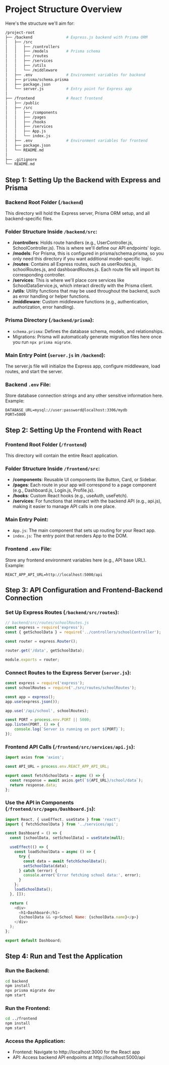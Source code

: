 # Project Structure Overview

Here's the structure we'll aim for:

```bash
/project-root
├── /backend               # Express.js backend with Prisma ORM
│   ├── /src
│   │   ├── /controllers
│   │   ├── /models        # Prisma schema
│   │   ├── /routes
│   │   ├── /services
│   │   ├── /utils
│   │   └── /middleware
│   ├── .env               # Environment variables for backend
│   ├── prisma/schema.prisma
│   ├── package.json
│   └── server.js          # Entry point for Express app
│
├── /frontend              # React frontend
│   ├── /public
│   ├── /src
│   │   ├── /components
│   │   ├── /pages
│   │   ├── /hooks
│   │   ├── /services
│   │   ├── App.js
│   │   └── index.js
│   ├── .env               # Environment variables for frontend
│   ├── package.json
│   └── README.md
│
├── .gitignore
└── README.md
```

## Step 1: Setting Up the Backend with Express and Prisma

### Backend Root Folder (`/backend`)
This directory will hold the Express server, Prisma ORM setup, and all backend-specific files.

### Folder Structure Inside `/backend/src`:

- **/controllers**: Holds route handlers (e.g., UserController.js, SchoolController.js). This is where we'll define our API endpoints' logic.
- **/models**: For Prisma, this is configured in prisma/schema.prisma, so you only need this directory if you want additional model-specific logic.
- **/routes**: Contains all Express routes, such as userRoutes.js, schoolRoutes.js, and dashboardRoutes.js. Each route file will import its corresponding controller.
- **/services**: This is where we'll place core services like SchoolDataService.js, which interact directly with the Prisma client.
- **/utils**: Utility functions that may be used throughout the backend, such as error handling or helper functions.
- **/middleware**: Custom middleware functions (e.g., authentication, authorization, error handling).

### Prisma Directory (`/backend/prisma`):
- `schema.prisma`: Defines the database schema, models, and relationships.
- Migrations: Prisma will automatically generate migration files here once you run `npx prisma migrate`.

### Main Entry Point (`server.js` in `/backend`):
The server.js file will initialize the Express app, configure middleware, load routes, and start the server.

### Backend `.env` File:
Store database connection strings and any other sensitive information here. Example:
```env
DATABASE_URL=mysql://user:password@localhost:3306/mydb
PORT=5000
```

## Step 2: Setting Up the Frontend with React

### Frontend Root Folder (`/frontend`)
This directory will contain the entire React application.

### Folder Structure Inside `/frontend/src`:
- **/components**: Reusable UI components like Button, Card, or Sidebar.
- **/pages**: Each route in your app will correspond to a page component (e.g., Dashboard.js, Login.js, Profile.js).
- **/hooks**: Custom React hooks (e.g., useAuth, useFetch).
- **/services**: For functions that interact with the backend API (e.g., api.js), making it easier to manage API calls in one place.

### Main Entry Point:
- `App.js`: The main component that sets up routing for your React app.
- `index.js`: The entry point that renders App to the DOM.

### Frontend `.env` File:
Store any frontend environment variables here (e.g., API base URL). Example:
```env
REACT_APP_API_URL=http://localhost:5000/api
```

## Step 3: API Configuration and Frontend-Backend Connection

### Set Up Express Routes (`/backend/src/routes`):
```javascript
// backend/src/routes/schoolRoutes.js
const express = require('express');
const { getSchoolData } = require('../controllers/schoolController');

const router = express.Router();

router.get('/data', getSchoolData);

module.exports = router;
```

### Connect Routes to the Express Server (`server.js`):
```javascript
const express = require('express');
const schoolRoutes = require('./src/routes/schoolRoutes');

const app = express();
app.use(express.json());

app.use('/api/school', schoolRoutes);

const PORT = process.env.PORT || 5000;
app.listen(PORT, () => {
    console.log(`Server is running on port ${PORT}`);
});
```

### Frontend API Calls (`/frontend/src/services/api.js`):
```javascript
import axios from 'axios';

const API_URL = process.env.REACT_APP_API_URL;

export const fetchSchoolData = async () => {
  const response = await axios.get(`${API_URL}/school/data`);
  return response.data;
};
```

### Use the API in Components (`/frontend/src/pages/Dashboard.js`):
```javascript
import React, { useEffect, useState } from 'react';
import { fetchSchoolData } from '../services/api';

const Dashboard = () => {
  const [schoolData, setSchoolData] = useState(null);

  useEffect(() => {
    const loadSchoolData = async () => {
      try {
        const data = await fetchSchoolData();
        setSchoolData(data);
      } catch (error) {
        console.error('Error fetching school data:', error);
      }
    };
    loadSchoolData();
  }, []);

  return (
    <div>
      <h1>Dashboard</h1>
      {schoolData && <p>School Name: {schoolData.name}</p>}
    </div>
  );
};

export default Dashboard;
```

## Step 4: Run and Test the Application

### Run the Backend:
```bash
cd backend
npm install
npx prisma migrate dev
npm start
```

### Run the Frontend:
```bash
cd ../frontend
npm install
npm start
```

### Access the Application:
- Frontend: Navigate to http://localhost:3000 for the React app
- API: Access backend API endpoints at http://localhost:5000/api